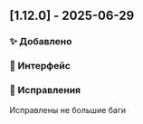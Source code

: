 ﻿
## [1.12.0] - 2025-06-29

### ✨ Добавлено


### 🎨 Интерфейс


### 🐛 Исправления

Исправлены не большие баги

